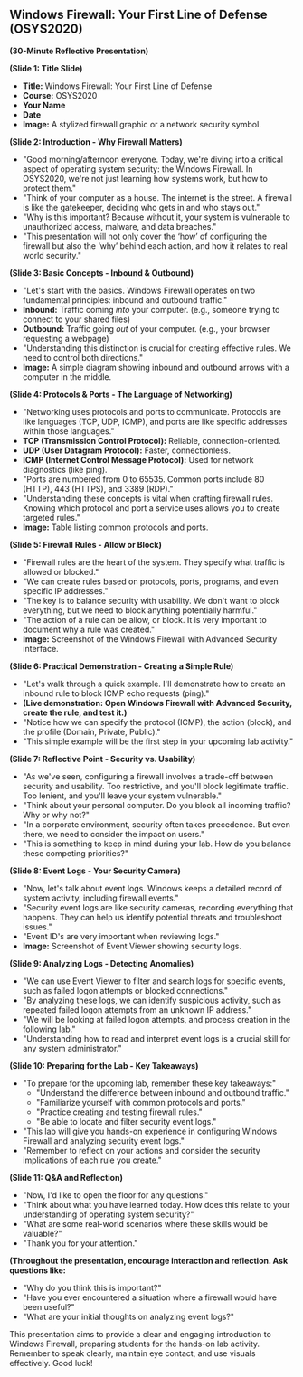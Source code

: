 ## Windows Firewall: Your First Line of Defense (OSYS2020)

**(30-Minute Reflective Presentation)**

**(Slide 1: Title Slide)**

* **Title:** Windows Firewall: Your First Line of Defense
* **Course:** OSYS2020
* **Your Name**
* **Date**
* **Image:** A stylized firewall graphic or a network security symbol.

**(Slide 2: Introduction - Why Firewall Matters)**

* "Good morning/afternoon everyone. Today, we're diving into a critical aspect of operating system security: the Windows Firewall. In OSYS2020, we're not just learning how systems work, but how to protect them."
* "Think of your computer as a house. The internet is the street. A firewall is like the gatekeeper, deciding who gets in and who stays out."
* "Why is this important? Because without it, your system is vulnerable to unauthorized access, malware, and data breaches."
* "This presentation will not only cover the ‘how’ of configuring the firewall but also the ‘why’ behind each action, and how it relates to real world security."

**(Slide 3: Basic Concepts - Inbound & Outbound)**

* "Let's start with the basics. Windows Firewall operates on two fundamental principles: inbound and outbound traffic."
* **Inbound:** Traffic coming *into* your computer. (e.g., someone trying to connect to your shared files)
* **Outbound:** Traffic going *out* of your computer. (e.g., your browser requesting a webpage)
* "Understanding this distinction is crucial for creating effective rules. We need to control both directions."
* **Image:** A simple diagram showing inbound and outbound arrows with a computer in the middle.

**(Slide 4: Protocols & Ports - The Language of Networking)**

* "Networking uses protocols and ports to communicate. Protocols are like languages (TCP, UDP, ICMP), and ports are like specific addresses within those languages."
* **TCP (Transmission Control Protocol):** Reliable, connection-oriented.
* **UDP (User Datagram Protocol):** Faster, connectionless.
* **ICMP (Internet Control Message Protocol):** Used for network diagnostics (like ping).
* "Ports are numbered from 0 to 65535. Common ports include 80 (HTTP), 443 (HTTPS), and 3389 (RDP)."
* "Understanding these concepts is vital when crafting firewall rules. Knowing which protocol and port a service uses allows you to create targeted rules."
* **Image:** Table listing common protocols and ports.

**(Slide 5: Firewall Rules - Allow or Block)**

* "Firewall rules are the heart of the system. They specify what traffic is allowed or blocked."
* "We can create rules based on protocols, ports, programs, and even specific IP addresses."
* "The key is to balance security with usability. We don't want to block everything, but we need to block anything potentially harmful."
* "The action of a rule can be allow, or block. It is very important to document why a rule was created."
* **Image:** Screenshot of the Windows Firewall with Advanced Security interface.

**(Slide 6: Practical Demonstration - Creating a Simple Rule)**

* "Let's walk through a quick example. I'll demonstrate how to create an inbound rule to block ICMP echo requests (ping)."
* **(Live demonstration: Open Windows Firewall with Advanced Security, create the rule, and test it.)**
* "Notice how we can specify the protocol (ICMP), the action (block), and the profile (Domain, Private, Public)."
* "This simple example will be the first step in your upcoming lab activity."

**(Slide 7: Reflective Point - Security vs. Usability)**

* "As we've seen, configuring a firewall involves a trade-off between security and usability. Too restrictive, and you'll block legitimate traffic. Too lenient, and you'll leave your system vulnerable."
* "Think about your personal computer. Do you block all incoming traffic? Why or why not?"
* "In a corporate environment, security often takes precedence. But even there, we need to consider the impact on users."
* "This is something to keep in mind during your lab. How do you balance these competing priorities?"

**(Slide 8: Event Logs - Your Security Camera)**

* "Now, let's talk about event logs. Windows keeps a detailed record of system activity, including firewall events."
* "Security event logs are like security cameras, recording everything that happens. They can help us identify potential threats and troubleshoot issues."
* "Event ID's are very important when reviewing logs."
* **Image:** Screenshot of Event Viewer showing security logs.

**(Slide 9: Analyzing Logs - Detecting Anomalies)**

* "We can use Event Viewer to filter and search logs for specific events, such as failed logon attempts or blocked connections."
* "By analyzing these logs, we can identify suspicious activity, such as repeated failed logon attempts from an unknown IP address."
* "We will be looking at failed logon attempts, and process creation in the following lab."
* "Understanding how to read and interpret event logs is a crucial skill for any system administrator."

**(Slide 10: Preparing for the Lab - Key Takeaways)**

* "To prepare for the upcoming lab, remember these key takeaways:"
    * "Understand the difference between inbound and outbound traffic."
    * "Familiarize yourself with common protocols and ports."
    * "Practice creating and testing firewall rules."
    * "Be able to locate and filter security event logs."
* "This lab will give you hands-on experience in configuring Windows Firewall and analyzing security event logs."
* "Remember to reflect on your actions and consider the security implications of each rule you create."

**(Slide 11: Q&A and Reflection)**

* "Now, I'd like to open the floor for any questions."
* "Think about what you have learned today. How does this relate to your understanding of operating system security?"
* "What are some real-world scenarios where these skills would be valuable?"
* "Thank you for your attention."

**(Throughout the presentation, encourage interaction and reflection. Ask questions like:**

* "Why do you think this is important?"
* "Have you ever encountered a situation where a firewall would have been useful?"
* "What are your initial thoughts on analyzing event logs?"

This presentation aims to provide a clear and engaging introduction to Windows Firewall, preparing students for the hands-on lab activity. Remember to speak clearly, maintain eye contact, and use visuals effectively. Good luck!
